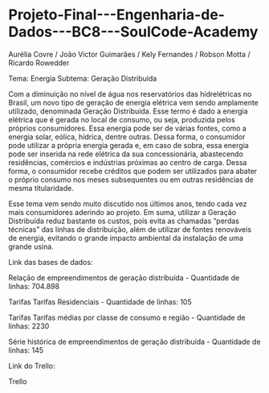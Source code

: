 # Projeto-Final---Engenharia-de-Dados---BC8---SoulCode-Academy
 Aurélia Covre / João Victor Guimarães / Kely Fernandes / Robson Motta / Ricardo Rowedder

Tema: Energia
Subtema: Geração Distribuída

Com a diminuição no nível de água nos reservatórios das hidrelétricas no Brasil, um novo tipo de geração de energia elétrica vem sendo amplamente utilizado, denominada Geração Distribuída. Esse termo é dado a energia elétrica que é gerada no local de consumo, ou seja, produzida pelos próprios consumidores. Essa energia pode ser de várias fontes, como a energia solar, eólica, hídrica, dentre outras. Dessa forma, o consumidor pode utilizar a própria energia gerada e, em caso de sobra, essa energia pode ser inserida na rede elétrica da sua concessionária, abastecendo residências, comércios e indústrias próximas ao centro de carga. Dessa forma, o consumidor recebe créditos que podem ser utilizados para abater o próprio consumo nos meses subsequentes ou em outras residências de mesma titularidade.

Esse tema vem sendo muito discutido nos últimos anos, tendo cada vez mais consumidores aderindo ao projeto. Em suma, utilizar a Geração Distribuída reduz bastante os custos, pois evita as chamadas “perdas técnicas” das linhas de distribuição, além de utilizar de fontes renováveis de energia, evitando o grande impacto ambiental da instalação de uma grande usina.

Link das bases de dados:

Relação de empreendimentos de geração distribuída - Quantidade de linhas: 704.898

Tarifas Tarifas Residenciais - Quantidade de linhas: 105

Tarifas Tarifas médias por classe de consumo e região - Quantidade de linhas: 2230

Série histórica de empreendimentos de geração distribuída - Quantidade de linhas: 145

Link do Trello:

Trello
